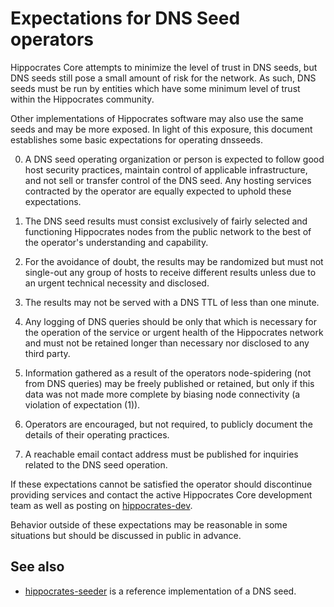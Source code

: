 Expectations for DNS Seed operators
====================================

Hippocrates Core attempts to minimize the level of trust in DNS seeds,
but DNS seeds still pose a small amount of risk for the network.
As such, DNS seeds must be run by entities which have some minimum
level of trust within the Hippocrates community.

Other implementations of Hippocrates software may also use the same
seeds and may be more exposed. In light of this exposure, this
document establishes some basic expectations for operating dnsseeds.

0. A DNS seed operating organization or person is expected to follow good
host security practices, maintain control of applicable infrastructure,
and not sell or transfer control of the DNS seed. Any hosting services
contracted by the operator are equally expected to uphold these expectations.

1. The DNS seed results must consist exclusively of fairly selected and
functioning Hippocrates nodes from the public network to the best of the
operator's understanding and capability.

2. For the avoidance of doubt, the results may be randomized but must not
single-out any group of hosts to receive different results unless due to an
urgent technical necessity and disclosed.

3. The results may not be served with a DNS TTL of less than one minute.

4. Any logging of DNS queries should be only that which is necessary
for the operation of the service or urgent health of the Hippocrates
network and must not be retained longer than necessary nor disclosed
to any third party.

5. Information gathered as a result of the operators node-spidering
(not from DNS queries) may be freely published or retained, but only
if this data was not made more complete by biasing node connectivity
(a violation of expectation (1)).

6. Operators are encouraged, but not required, to publicly document the
details of their operating practices.

7. A reachable email contact address must be published for inquiries
related to the DNS seed operation.

If these expectations cannot be satisfied the operator should
discontinue providing services and contact the active Hippocrates
Core development team as well as posting on
[hippocrates-dev](https://groups.google.com/forum/#!forum/hippocrates-dev).

Behavior outside of these expectations may be reasonable in some
situations but should be discussed in public in advance.

See also
----------
- [hippocrates-seeder](https://github.com/hippocratesteam/hippocrates-seeder) is a reference implementation of a DNS seed.
